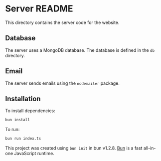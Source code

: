 # Server README

This directory contains the server code for the website.

## Database

The server uses a MongoDB database. The database is defined in the `db` directory.

## Email

The server sends emails using the `nodemailer` package.

## Installation

To install dependencies:

```bash
bun install
```

To run:

```bash
bun run index.ts
```

This project was created using `bun init` in bun v1.2.8. [Bun](https://bun.sh) is a fast all-in-one JavaScript runtime.
